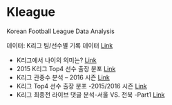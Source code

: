# Kleague
Korean Football League Data Analysis

데이터: K리그 팀/선수별 기록 데이터 [Link](http://www.kleague.com/kr/sub.asp?avan=1008050000)

- K리그에서 나이의 의미는? [Link](http://khg423.dothome.co.kr/index.php/2016/08/14/k%EB%A6%AC%EA%B7%B8%EC%97%90%EC%84%9C-%EB%82%98%EC%9D%B4%EC%9D%98-%EC%9D%98%EB%AF%B8%EB%8A%94/)
- 2015 K리그 Top4 선수 출장 분포 [Link](http://khg423.dothome.co.kr/index.php/2016/02/17/2015-k%EB%A6%AC%EA%B7%B8-top4-%EC%84%A0%EC%88%98-%EC%B6%9C%EC%9E%A5-%EB%B6%84%ED%8F%AC/)
- K리그 관중수 분석 – 2016 시즌 [Link](http://khg423.dothome.co.kr/index.php/2016/09/20/k%EB%A6%AC%EA%B7%B8-%EA%B4%80%EC%A4%91%EC%88%98-%EB%B6%84%EC%84%9D-2016-%EC%8B%9C%EC%A6%8C/)
- K리그 Top4 선수 출장 분포 -2015/2016 시즌 [Link](https://kmangyo.wordpress.com/2016/11/14/k%EB%A6%AC%EA%B7%B8-top4-%EC%84%A0%EC%88%98-%EC%B6%9C%EC%9E%A5-%EB%B6%84%ED%8F%AC-20152016-%EC%8B%9C%EC%A6%8C/)
- K리그 최종전 라이브 댓글 분석-서울 VS. 전북 -Part1 [Link](https://kmangyo.wordpress.com/2016/12/18/k%EB%A6%AC%EA%B7%B8-%EC%B5%9C%EC%A2%85%EC%A0%84-%EB%9D%BC%EC%9D%B4%EB%B8%8C-%EB%8C%93%EA%B8%80-%EB%B6%84%EC%84%9D-%EC%84%9C%EC%9A%B8-vs-%EC%A0%84%EB%B6%81/)
